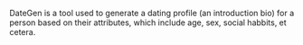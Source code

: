DateGen is a tool used to generate a dating profile (an introduction bio) for a person based on their attributes, which include age, sex, social habbits, et cetera.
